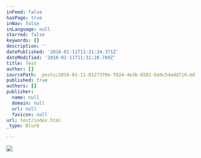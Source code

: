```yaml
---
inFeed: false
hasPage: true
inNav: false
inLanguage: null
starred: false
keywords: []
description: ''
datePublished: '2016-01-11T11:31:34.371Z'
dateModified: '2016-01-11T11:31:28.789Z'
title: Test
author: []
sourcePath: _posts/2016-01-11-8127370e-f824-4e3b-8581-ba9c54add719.md
published: true
authors: []
publisher:
  name: null
  domain: null
  url: null
  favicon: null
url: test/index.html
_type: Blurb

---
```

![](https://s3-us-west-2.amazonaws.com/the-grid-img/p/d9851abb0cafa1049ef7ad005d310d7f95a07bdd.jpg)